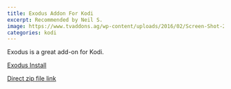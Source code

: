 ```yaml
---
title: Exodus Addon For Kodi
excerpt: Recommended by Neil S.
image: https://www.tvaddons.ag/wp-content/uploads/2016/02/Screen-Shot-2016-02-15-at-2.38.32-AM.jpg
categories: kodi
---
```


Exodus is a great add-on for Kodi.


[Exodus Install](http://www.wirelesshack.org/step-by-step-kodi-jarvis-and-exodus-install.html)


[Direct zip file link](http://fusion.tvaddons.ag/kodi-repos/english/)
